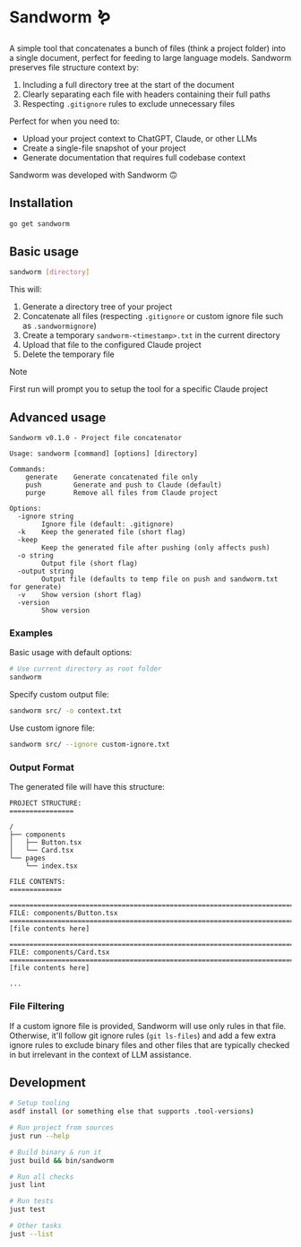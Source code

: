 # Sandworm 🪱

A simple tool that concatenates a bunch of files (think a project folder)
into a single document, perfect for feeding to large language models.
Sandworm preserves file structure context by:

1. Including a full directory tree at the start of the document
2. Clearly separating each file with headers containing their full paths
3. Respecting `.gitignore` rules to exclude unnecessary files

Perfect for when you need to:

- Upload your project context to ChatGPT, Claude, or other LLMs
- Create a single-file snapshot of your project
- Generate documentation that requires full codebase context

Sandworm was developed with Sandworm 🙃

## Installation

```bash
go get sandworm
```

## Basic usage

```bash
sandworm [directory]
```

This will:

1. Generate a directory tree of your project
2. Concatenate all files (respecting `.gitignore` or custom ignore file such as `.sandwormignore`)
3. Create a temporary `sandworm-<timestamp>.txt` in the current directory
4. Upload that file to the configured Claude project
5. Delete the temporary file

> [!NOTE]
> First run will prompt you to setup the tool for a specific Claude project

## Advanced usage

```
Sandworm v0.1.0 - Project file concatenator

Usage: sandworm [command] [options] [directory]

Commands:
    generate    Generate concatenated file only
    push        Generate and push to Claude (default)
    purge       Remove all files from Claude project

Options:
  -ignore string
        Ignore file (default: .gitignore)
  -k    Keep the generated file (short flag)
  -keep
        Keep the generated file after pushing (only affects push)
  -o string
        Output file (short flag)
  -output string
        Output file (defaults to temp file on push and sandworm.txt for generate)
  -v    Show version (short flag)
  -version
        Show version
```

### Examples

Basic usage with default options:

```bash
# Use current directory as root folder
sandworm
```

Specify custom output file:

```bash
sandworm src/ -o context.txt
```

Use custom ignore file:

```bash
sandworm src/ --ignore custom-ignore.txt
```

### Output Format

The generated file will have this structure:

```
PROJECT STRUCTURE:
================

/
├── components
│   ├── Button.tsx
│   └── Card.tsx
└── pages
    └── index.tsx

FILE CONTENTS:
=============

================================================================================
FILE: components/Button.tsx
================================================================================
[file contents here]

================================================================================
FILE: components/Card.tsx
================================================================================
[file contents here]

...
```

### File Filtering

If a custom ignore file is provided, Sandworm will use only rules in that file.
Otherwise, it'll follow git ignore rules (`git ls-files`) and add a few extra
ignore rules to exclude binary files and other files that are typically checked
in but irrelevant in the context of LLM assistance.

## Development

```bash
# Setup tooling
asdf install (or something else that supports .tool-versions)

# Run project from sources
just run --help

# Build binary & run it
just build && bin/sandworm

# Run all checks
just lint

# Run tests
just test

# Other tasks
just --list
```
